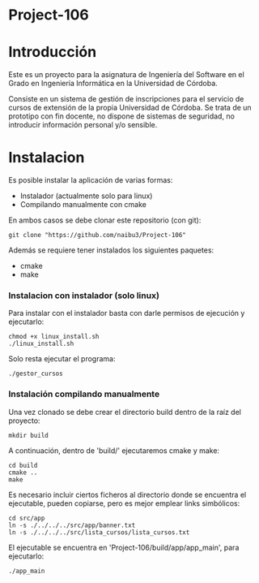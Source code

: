 # Project-106

# Introducción

Este es un proyecto para la asignatura de Ingeniería del Software en el Grado en Ingeniería Informática en la Universidad de Córdoba.

Consiste en un sistema de gestión de inscripciones para el servicio de cursos de extensión de la propia Universidad de Córdoba. Se trata de un prototipo con fin docente, no dispone de sistemas de seguridad, no introducir información personal y/o sensible.

# Instalacion

Es posible instalar la aplicación de varias formas:

- Instalador (actualmente solo para linux)
- Compilando manualmente con cmake

En ambos casos se debe clonar este repositorio (con git):

    git clone "https://github.com/naibu3/Project-106"

Además se requiere tener instalados los siguientes paquetes:

- cmake
- make

### Instalacion con instalador (solo linux)

Para instalar con el instalador basta con darle permisos de ejecución y ejecutarlo:

    chmod +x linux_install.sh
    ./linux_install.sh

Solo resta ejecutar el programa:

    ./gestor_cursos

### Instalación compilando manualmente

Una vez clonado se debe crear el directorio build dentro de la raíz del proyecto:

    mkdir build

A continuación, dentro de 'build/' ejecutaremos cmake y make:

    cd build
    cmake ..
    make

Es necesario incluir ciertos ficheros al directorio donde se encuentra el ejecutable, pueden copiarse, pero es mejor emplear links simbólicos:

    cd src/app
    ln -s ./../../../src/app/banner.txt
    ln -s ./../../../src/lista_cursos/lista_cursos.txt

El ejecutable se encuentra en 'Project-106/build/app/app_main', para ejecutarlo:

    ./app_main
